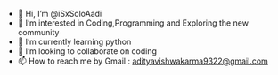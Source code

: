 - 👋 Hi, I’m @iSxSoloAadi
- 👀 I’m interested in Coding,Programming and Exploring the new community
- 🌱 I’m currently learning python
- 💞️ I’m looking to collaborate on coding
- 📫 How to reach me by Gmail :  adityavishwakarma9322@gmail.com

<!---
iSxSoloAadi/iSxSoloAadi is a ✨ special ✨ repository because its `README.md` (this file) appears on your GitHub profile.
You can click the Preview link to take a look at your changes.
--->
